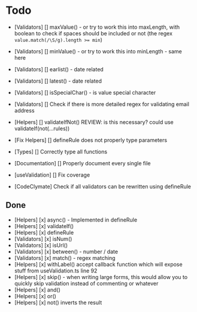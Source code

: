 # Todo

- [Validators] [] maxValue() - or try to work this into maxLength, with boolean to check if spaces should be included or not (the regex `value.match(/\S/g).length >= min`)
- [Validators] [] minValue() - or try to work this into minLength - same here
- [Validators] [] earlist() - date related
- [Validators] [] latest() - date related
- [Validators] [] isSpecialChar() - is value special character
- [Validators] [] Check if there is more detailed regex for validating email
  address

- [Helpers] [] validateIfNot() REVIEW: is this necessary? could use
  validateIf(not(...rules))

- [Fix Helpers] [] defineRule does not properly type parameters
- [Types] [] Correctly type all functions
- [Documentation] [] Properly document every single file
- [useValidation] [] Fix coverage

- [CodeClymate] Check if all validators can be rewritten using defineRule

## Done

- [Helpers] [x] async() - Implemented in defineRule
- [Helpers] [x] validateIf()
- [Helpers] [x] defineRule
- [Validators] [x] isNum()
- [Validators] [x] isUrl()
- [Validators] [x] between() - number / date
- [Validators] [x] match() - regex matching
- [Helpers] [x] withLabel() accept callback function which will expose stuff
  from useValidation.ts line 92
- [Helpers] [x] skip() - when writing large forms, this would allow you to
  quickly skip validation instead of commenting or whatever
- [Helpers] [x] and()
- [Helpers] [x] or()
- [Helpers] [x] not() inverts the result
